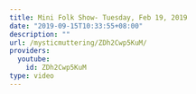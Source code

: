 ```yaml
---
title: Mini Folk Show- Tuesday, Feb 19, 2019
date: "2019-09-15T10:33:55+08:00"
description: ""
url: /mysticmuttering/ZDh2Cwp5KuM/
providers:
  youtube:
    id: ZDh2Cwp5KuM
type: video
---
```

